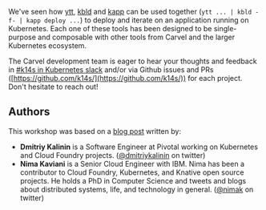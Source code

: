 We've seen how [ytt](https://get-ytt.io/), [kbld](https://get-kbld.io/) and [kapp](https://get-kapp.io/) can be used together (`ytt ... | kbld -f- | kapp deploy ...`) to deploy and iterate on an application running on Kubernetes. Each one of these tools has been designed to be single-purpose and composable with other tools from Carvel and the larger Kubernetes ecosystem.

The Carvel development team is eager to hear your thoughts and feedback in [#k14s in Kubernetes slack](https://slack.kubernetes.io/) and/or via Github issues and PRs ([https://github.com/k14s/](https://github.com/k14s/)) for each project. Don't hesitate to reach out!

## Authors

This workshop was based on a [blog post](https://tanzu.vmware.com/content/blog/introducing-k14s-kubernetes-tools-simple-and-composable-tools-for-application-deployment) written by:

* __Dmitriy Kalinin__ is a Software Engineer at Pivotal working on Kubernetes and Cloud Foundry projects. ([@dmitriykalinin](https://twitter.com/dmitriykalinin) on twitter)
* __Nima Kaviani__ is a Senior Cloud Engineer with IBM. Nima has been a contributor to Cloud Foundry, Kubernetes, and Knative open source projects. He holds a PhD in Computer Science and tweets and blogs about distributed systems, life, and technology in general. ([@nimak](https://twitter.com/nimak) on twitter)
